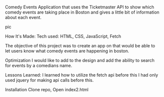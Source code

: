 Comedy Events Application that uses the Ticketmaster API to show which comedy events are taking place in Boston and gives a little bit of information about each event.

pic

How It's Made: Tech used: HTML, CSS, JavaScript, Fetch

The objective of this project was to create an app on that would be able to let users know what comedy events are happening in boston.

Optimization I would like to add to the design and add the ability to search for events by a comedians name.

Lessons Learned: I learned how to utilize the fetch api before this I had only used jquery for making api calls before this.

Installation Clone repo, Open index2.html
